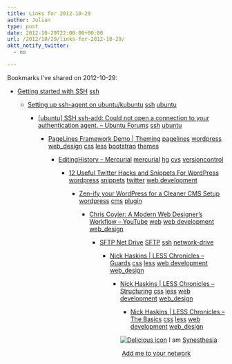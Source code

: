 ```yaml
---
title: Links for 2012-10-29
author: Julian
type: post
date: 2012-10-29T22:00:00+00:00
url: /2012/10/29/links-for-2012-10-29/
aktt_notify_twitter:
  - no

---
```

Bookmarks I&#8217;ve shared on 2012-10-29:

  * [Getting started with SSH][1] 
    [ssh][2] </li> 
    
      * [Setting up ssh-agent on ubuntu/kubuntu][3] 
        [ssh][2] [ubuntu][4] </li> 
        
          * [[ubuntu] SSH ssh-add: Could not open a connection to your authentication agent. &#8211; Ubuntu Forums][5] 
            [ssh][2] [ubuntu][4] </li> 
            
              * [PageLines Framework Demo | Theming][6] 
                [pagelines][7] [wordpress][8] [web_design][9] [css][10] [less][11] [bootstrap][12] [themes][13] </li> 
                
                  * [EditingHistory &#8211; Mercurial][14] 
                    [mercurial][15] [hg][16] [cvs][17] [versioncontrol][18] </li> 
                    
                      * [12 Useful Twitter Hacks and Snippets For WordPress][19] 
                        [wordpress][8] [snippets][20] [twitter][21] [web development][22] </li> 
                        
                          * [Zen-ify your WordPress for a Cleaner CMS Setup][23] 
                            [wordpress][8] [cms][24] [plugin][25] </li> 
                            
                              * [Chris Coyier: A Modern Web Designer&#8217;s Workflow &#8211; YouTube][26] 
                                [web][27] [web development][22] [web_design][9] </li> 
                                
                                  * [SFTP Net Drive][28] 
                                    [SFTP][29] [ssh][2] [network-drive][30] </li> 
                                    
                                      * [Nick Haskins | LESS Chronicles &ndash; Guards][31] 
                                        [css][10] [less][11] [web development][22] [web_design][9] </li> 
                                        
                                          * [Nick Haskins | LESS Chronicles &ndash; Structuring][32] 
                                            [css][10] [less][11] [web development][22] [web_design][9] </li> 
                                            
                                              * [Nick Haskins | LESS Chronicles &ndash; The Basics][33] 
                                                [css][10] [less][11] [web development][22] [web_design][9] </li> </ul> 
                                                
                                                <p class="deliciouslink">
                                                  <a href="http://del.icio.us/synesthesia" title="See all my bookmarks on del.icio.us"><img src="https://www.synesthesia.co.uk/images/deliciousicon.jpg" alt="Delicious icon" /></a>&nbsp;I am <a href="http://del.icio.us/synesthesia" title="See all my bookmarks on del.icio.us">Synesthesia</a>
                                                </p>
                                                
                                                <p class="deliciouslink">
                                                  <a href="http://del.icio.us/network?add=synesthesia" title="Add me to your del.icio.us network"><img src="https://www.synesthesia.co.uk/images/add.gif" alt="" /></a>&nbsp;<a href="http://del.icio.us/network?add=synesthesia" title="Add me to your del.icio.us network">Add me to your network</a>
                                                </p>

 [1]: http://kimmo.suominen.com/docs/ssh/
 [2]: http://www.delicious.com/synesthesia/ssh
 [3]: http://jan.saell.org/blog/archives/684
 [4]: http://www.delicious.com/synesthesia/ubuntu
 [5]: http://ubuntuforums.org/showthread.php?t=1703120
 [6]: http://demo.pagelines.me/theming/
 [7]: http://www.delicious.com/synesthesia/pagelines
 [8]: http://www.delicious.com/synesthesia/wordpress
 [9]: http://www.delicious.com/synesthesia/web_design
 [10]: http://www.delicious.com/synesthesia/css
 [11]: http://www.delicious.com/synesthesia/less
 [12]: http://www.delicious.com/synesthesia/bootstrap
 [13]: http://www.delicious.com/synesthesia/themes
 [14]: http://mercurial.selenic.com/wiki/EditingHistory
 [15]: http://www.delicious.com/synesthesia/mercurial
 [16]: http://www.delicious.com/synesthesia/hg
 [17]: http://www.delicious.com/synesthesia/cvs
 [18]: http://www.delicious.com/synesthesia/versioncontrol
 [19]: http://aext.net/2012/10/12-useful-twitter-hacks-and-snippets-for-wordpress/
 [20]: http://www.delicious.com/synesthesia/snippets
 [21]: http://www.delicious.com/synesthesia/twitter
 [22]: http://www.delicious.com/synesthesia/web+development
 [23]: http://www.wpmayor.com/plugin-reviews/zen-ify-your-wordpress-for-a-cleaner-cms-setup/
 [24]: http://www.delicious.com/synesthesia/cms
 [25]: http://www.delicious.com/synesthesia/plugin
 [26]: https://www.youtube.com/watch?v=vsTrAfJFLXI
 [27]: http://www.delicious.com/synesthesia/web
 [28]: http://www.eldos.com/sftp-net-drive/download-release.php
 [29]: http://www.delicious.com/synesthesia/SFTP
 [30]: http://www.delicious.com/synesthesia/network-drive
 [31]: http://nickhaskins.com/2012/09/less-chronicles-guards/
 [32]: http://nickhaskins.com/2012/08/less-chronicles-structuring/
 [33]: http://nickhaskins.com/2012/08/less-chronicles-the-basics/
